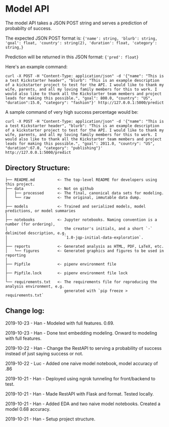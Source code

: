# Model API
The model API takes a JSON POST string and serves a prediction of probabilty of success.  

The expected JSON POST format is:
`{'name': string, 'blurb': string, 'goal': float, 'country': string(2), 'duration': float, 'category': string,}`

Prediction will be returned in this JSON format:
`{'pred': float}`

Here's an example command:
```
curl -X POST -H "Content-Type: application/json" -d '{"name": "This is a test Kickstarter header", "blurb": "This is an example description of a kickstarter project to test for the API. I would like to thank my wife, parents, and all my loving family members for this to work. I would also like to thank all the Kickstarter team members and project leads for making this possible.", "goal": 800.0, "country": "US", "duration":15.0, "category": "fashion"}' http://127.0.0.1:5000/predict
```

A sample command of very high success percentage would be:
```
curl -X POST -H "Content-Type: application/json" -d '{"name": "This is a test Kickstarter header", "blurb": "This is an example description of a kickstarter project to test for the API. I would like to thank my wife, parents, and all my loving family members for this to work. I would also like to thank all the Kickstarter team members and project leads for making this possible.", "goal": 2011.0, "country": "US", "duration":67.0, "category": "publishing"}' http://127.0.0.1:5000/predict
```


## Directory Structure:
```
├── README.md          <- The top-level README for developers using this project.
├── data               <- Not on github      
│   ├── processed      <- The final, canonical data sets for modeling.
│   └── raw            <- The original, immutable data dump.
│
├── models             <- Trained and serialized models, model predictions, or model summaries
│
├── notebooks          <- Jupyter notebooks. Naming convention is a number (for ordering),
│                         the creator's initials, and a short `-` delimited description, e.g.
│                         `1.0-jqp-initial-data-exploration`.
│
├── reports            <- Generated analysis as HTML, PDF, LaTeX, etc.
│   └── figures        <- Generated graphics and figures to be used in reporting
│
├── Pipfile            <- pipenv environment file
│
├── Pipfile.lock       <- pipenv environment file lock
│
└── requirements.txt   <- The requirements file for reproducing the analysis environment, e.g.
                          generated with `pip freeze > requirements.txt`
```
## Change log:
2019-10-23 - Han - Modeled with full features. 0.69. 

2019-10-23 - Han - Done text embedding modeling. Onward to modeling with full features.

2019-10-22 - Han - Change the RestAPI to serving a probability of success instead of just saying success or not.

2019-10-22 - Luc - Added one naive model notebook, model accuracy of .86

2019-10-21 - Han - Deployed using ngrok tunneling for front/backend to test.

2019-10-21 - Han - Made RestAPI with Flask and format. Tested locally.

2019-10-21 - Han - Added EDA and two naive model notebooks. Created a model 0.68 accuracy.  

2019-10-21 - Han - Setup project structure.